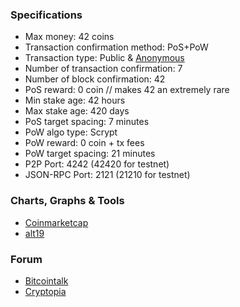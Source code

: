 ### Specifications
- Max money: 42 coins
- Transaction confirmation method: PoS+PoW
- Transaction type: Public & <a href="https://bitcointalk.org/index.php?topic=1502028.msg17092343#msg17092343" target="_blank">Anonymous</a>
- Number of transaction confirmation: 7
- Number of block confirmation: 42
- PoS reward: 0 coin // makes 42 an extremely rare
- Min stake age: 42 hours
- Max stake age: 420 days
- PoS target spacing: 7 minutes
- PoW algo type: Scrypt
- PoW reward: 0 coin + tx fees
- PoW target spacing: 21 minutes
- P2P Port: 4242 (42420 for testnet)
- JSON-RPC Port: 2121 (21210 for testnet)


### Charts, Graphs & Tools
- <a href="http://coinmarketcap.com/currencies/42-coin" target="_blank">Coinmarketcap</a>
- <a href="http://alt19.com" target="_blank">alt19</a>


### Forum
- <a href="https://bitcointalk.org/index.php?topic=1502028" target="_blank">Bitcointalk</a>
- <a href="https://www.cryptopia.co.nz/Forum/Thread/1097" target="_blank">Cryptopia</a>